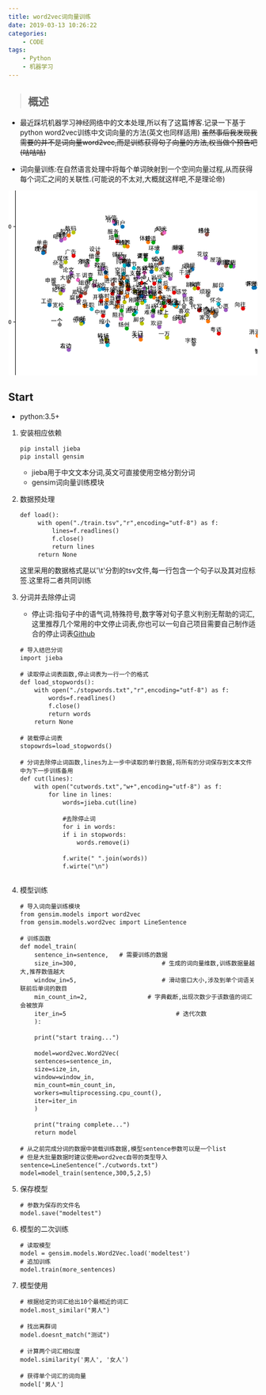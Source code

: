 ```yaml
---
title: word2vec词向量训练
date: 2019-03-13 10:26:22
categories:
    - CODE
tags:
    - Python
    - 机器学习
---
```


>## 概述
* 最近踩坑机器学习神经网络中的文本处理,所以有了这篇博客.记录一下基于python word2vec训练中文词向量的方法(英文也同样适用)
~~虽然事后我发现我需要的并不是词向量word2vec,而是训练获得句子向量的方法,权当做个预告吧(咕咕咕)~~

* 词向量训练:在自然语言处理中将每个单词映射到一个空间向量过程,从而获得每个词汇之间的关联性.(可能说的不太对,大概就这样吧,不是理论帝)
  
![ 少数正经的图](0.jpg)

<!--more-->

## Start

* python:3.5+

1. 安装相应依赖
   ```
   pip install jieba 
   pip install gensim
   ```
   * jieba用于中文文本分词,英文可直接使用空格分割分词
   * gensim词向量训练模块

2. 数据预处理
   ```
   def load():
        with open("./train.tsv","r",encoding="utf-8") as f:
            lines=f.readlines()
            f.close()
            return lines
        return None
   ```
   这里采用的数据格式是以'\t'分割的tsv文件,每一行包含一个句子以及其对应标签.这里将二者共同训练

3. 分词并去除停止词

    * 停止词:指句子中的语气词,特殊符号,数字等对句子意义判别无帮助的词汇,这里推荐几个常用的中文停止词表,你也可以一句自己项目需要自己制作适合的停止词表[Github](https://github.com/goto456/stopwords)

    ```
    # 导入结巴分词
    import jieba

    # 读取停止词表函数,停止词表为一行一个的格式
    def load_stopwords():
        with open("./stopwords.txt","r",encoding="utf-8") as f:
            words=f.readlines()
            f.close()
            return words
        return None
    
    # 装载停止词表
    stopowrds=load_stopwords()

    # 分词去除停止词函数,lines为上一步中读取的单行数据,将所有的分词保存到文本文件中为下一步训练备用
    def cut(lines):
        with open("cutwords.txt","w+",encoding="utf-8") as f:
            for line in lines:
                words=jieba.cut(line)
                
                #去除停止词
                for i in words:
                if i in stopwords:
                    words.remove(i)
                
                f.write(" ".join(words))
                f.wirte("\n")
            
    ```

4. 模型训练
    ```
    # 导入词向量训练模块
    from gensim.models import word2vec
    from gensim.models.word2vec import LineSentence

    # 训练函数
    def model_train(
        sentence_in=sentence,   # 需要训练的数据
        size_in=300,                        # 生成的词向量维数,训练数据量越大,推荐数值越大
        window_in=5,                        # 滑动窗口大小,涉及到单个词语关联前后单词的数目
        min_count_in=2,                 # 字典截断,出现次数少于该数值的词汇会被放弃
        iter_in=5                               # 迭代次数
        ):

        print("start traing...")
        
        model=word2vec.Word2Vec(
        sentences=sentence_in,
        size=size_in,
        window=window_in,
        min_count=min_count_in,
        workers=multiprocessing.cpu_count(),
        iter=iter_in
        )
        
        print("traing complete...")
        return model
    
    # 从之前完成分词的数据中装载训练数据,模型sentence参数可以是一个list
    # 但是大批量数据时建议使用word2vec自带的类型导入
    sentence=LineSentence("./cutwords.txt")
    model=model_train(sentence,300,5,2,5)    
    ```
5. 保存模型
    ```
    # 参数为保存的文件名
    model.save("modeltest")
    ```

6. 模型的二次训练
    ```
    # 读取模型
    model = gensim.models.Word2Vec.load('modeltest')
    # 追加训练
    model.train(more_sentences)
    ```

7. 模型使用
    ```
    # 根据给定的词汇给出10个最相近的词汇
    model.most_similar("男人")

    # 找出离群词
    model.doesnt_match("测试")

    # 计算两个词汇相似度
    model.similarity('男人', '女人') 

    # 获得单个词汇的词向量
    model['男人']
    ```

